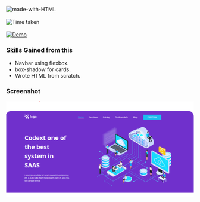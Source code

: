 ![made-with-HTML](https://img.shields.io/badge/Made%20with-HTML%20&%20CSS-blue?style=for-the-badge)<br><br>
![Time taken](https://img.shields.io/badge/Time%20taken-0H%3A30M%3A19S-tomato?style=for-the-badge&logo=Clockify)<br><br>
[![Demo](https://img.shields.io/badge/See%20Demo-Visit-green?style=for-the-badge&logo=web)](https://13-saas-landing-page.netlify.app/)

### Skills Gained from this
- Navbar using flexbox.
- box-shadow for cards.
- Wrote HTML from scratch.

### Screenshot

![7](./Screenshot.png)
